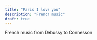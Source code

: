 ```yaml
---
title: "Paris I love you"
description: "French music"
draft: true
---
```

French music from Debussy to Connesson
